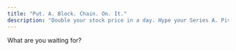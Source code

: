 ```yaml
---
title: "Put. A. Block. Chain. On. It."
description: "Double your stock price in a day. Hype your Series A. Pivot today."
---
```


What are you waiting for?
